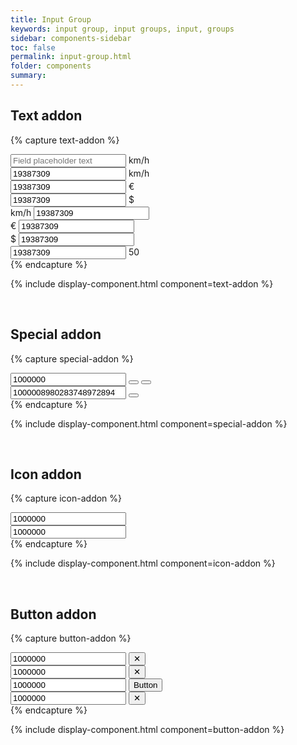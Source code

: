 ```yaml
---
title: Input Group
keywords: input group, input groups, input, groups
sidebar: components-sidebar
toc: false
permalink: input-group.html
folder: components
summary:
---
```


## Text addon

{% capture text-addon %}
<div class="tn-input-group">
    <input class="" type="text" id="" name="" value="" placeholder="Field placeholder text">
    <span class="tn-input-group__addon">
km/h
    </span>
</div>

<div class="tn-input-group">
    <input class="" type="text" id="" name="" value="19387309">
    <span class="tn-input-group__addon">
km/h
    </span>
</div>

<div class="tn-input-group">
    <input class="" type="text" id="" name="" value="19387309">
    <span class="tn-input-group__addon">
€
    </span>
</div>

<div class="tn-input-group">
    <input class="" type="text" id="" name="" value="19387309">
    <span class="tn-input-group__addon">
$
    </span>
</div>

<div class="tn-input-group">
    <span class="tn-input-group__addon">
km/h
    </span>
    <input class="" type="text" id="" name="" value="19387309">
</div>

<div class="tn-input-group">
    <span class="tn-input-group__addon">
€
    </span>
    <input class="" type="text" id="" name="" value="19387309">
</div>

<div class="tn-input-group">
    <span class="tn-input-group__addon">
$
    </span>
    <input class="" type="text" id="" name="" value="19387309">
</div>

<div class="tn-input-group">
    <input class="" type="text" id="" name="" value="19387309">
    <span class="tn-input-group__addon">
50
    </span>
</div>
{% endcapture %}

{% include display-component.html component=text-addon %}

<br>

## Special addon

{% capture special-addon %}    
<div class="tn-input-group">
    <input class="" type="number" id="spinner-1" name="" value="1000000">
    <span class="tn-input-group__addon tn-input-group__addon--button">
        <button class="tn-input-group__button tn-input-group__button--step-up" aria-label="Step up" onclick="document.getElementById('spinner-1').stepUp();"></button>
        <button class="tn-input-group__button tn-input-group__button--step-down" aria-label="Step down" onclick="document.getElementById('spinner-1').stepDown();"></button>
    </span>
</div>

<div class="tn-input-group">
    <input class="" type="search" id="search-1" name="" value="1000008980283748972894732979327592739572394752397594657843657868436029840932840927349236572635876347239875283472893742980">
    <span class="tn-input-group__addon tn-input-group__addon--button">
        <button class="tn-input-group__button tn-input-group__button--clear" aria-label="Clear" onclick="document.getElementById('search-1').value = '';"></button>
    </span>
</div>
{% endcapture %}

{% include display-component.html component=special-addon %}

<br>

## Icon addon

{% capture icon-addon %}    
<div class="tn-input-group">
    <span class="tn-input-group__addon">
<span class="tn-icon tn-icon--foo tn-has-background-color-text" style="width: 26px; height: 26px;" aria-label=""></span>
    </span>
    <input class="" type="text" id="" name="" value="1000000">
</div>

<div class="tn-input-group">
    <input class="" type="text" id="" name="" value="1000000">
    <span class="tn-input-group__addon">
<span class="tn-icon tn-icon--foo tn-has-background-color-text" style="width: 26px; height: 26px;" aria-label=""></span>
    </span>
</div>
{% endcapture %}

{% include display-component.html component=icon-addon %}

<br>

## Button addon

{% capture button-addon %}
<div class="tn-input-group">
    <input class="" type="text" id="" name="" value="1000000">
    <span class="tn-input-group__addon tn-input-group__addon--button">
<button class="tn-button tn-button--icon tn-button--text">
    <span class="tn-button__icon tn-icon tn-icon--foo" role="presentation">✕</span>
</button>
    </span>
</div>

<div class="tn-input-group">
    <input class="" type="text" id="" name="" value="1000000" readonly>
    <span class="tn-input-group__addon tn-input-group__addon--button">
<button class="tn-button tn-button--icon tn-button--text">
    <span class="tn-button__icon tn-icon tn-icon--foo" role="presentation">✕</span>
</button>
    </span>
</div>

<div class="tn-input-group">
    <input class="" type="text" id="" name="" value="1000000">
    <span class="tn-input-group__addon tn-input-group__addon--button">
<button class="tn-button">
    Button
</button>
    </span>
</div>

<div class="tn-input-group">
    <input class="" type="text" id="" name="" value="1000000">
    <span class="tn-input-group__addon tn-input-group__addon--button">
<button class="tn-button tn-button--icon">
    <span class="tn-button__icon tn-icon tn-icon--foo" role="presentation">✕</span>
</button>
    </span>
</div>
{% endcapture %}

{% include display-component.html component=button-addon %}

<br>
